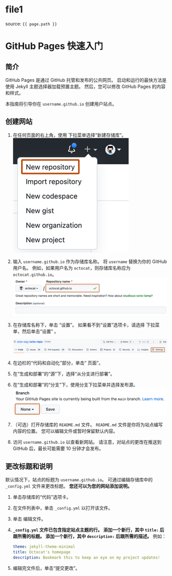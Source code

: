 # file1

source: `{{ page.path }}`

















# GitHub Pages 快速入门

## 简介 #

GitHub Pages 是通过 GitHub 托管和发布的公共网页。 启动和运行的最快方法是使用 Jekyll 主题选择器加载预置主题。 然后，您可以修改 GitHub Pages 的内容和样式。

本指南将引导你在 `username.github.io` 创建用户站点。

## 创建网站 

1. 在任何页面的右上角，使用 下拉菜单选择“新建存储库”。![包含创建新存储库选项的下拉菜单](repo-create.png)

2. 输入 `username.github.io` 作为存储库名称。 将 `username` 替换为你的 GitHub 用户名。 例如，如果用户名为 `octocat`，则存储库名称应为 `octocat.github.io`。![存储库中 GitHub Pages 设置的屏幕截图。 存储库名称字段包含文本“octocat.github.io”，并用深橙色框出。](create-repository-name-pages.png)

3. 在存储库名称下，单击 “设置”。 如果看不到“设置”选项卡，请选择 下拉菜单，然后单击“设置” 。

   ![存储库标头的屏幕截图，其中显示了选项卡。 “设置”选项卡以深橙色边框突出显示。](repo-actions-settings.png)

4. 在边栏的“代码和自动化”部分，单击“ 页面”。

5. 在“生成和部署”的“源”下，选择“从分支进行部署”。

6. 在“生成和部署”的“分支”下，使用分支下拉菜单并选择发布源。![GitHub 存储库中 Pages 设置的屏幕截图。 用于为发布源选择分支的菜单（标有“无”）用深橙色框出。](publishing-source-drop-down.png)

7. （可选）打开存储库的 `README.md` 文件。 `README.md` 文件是你将为站点编写内容的位置。 您可以编辑文件或暂时保留默认内容。

8. 访问 `username.github.io` 以查看新网站。 请注意，对站点的更改在推送到 GitHub 后，最长可能需要 10 分钟才会发布。

## 更改标题和说明 

默认情况下，站点的标题为 `username.github.io`。 可通过编辑存储库中的 `_config.yml` 文件来更改标题。 **您还可以为您的网站添加说明。**

1. 单击存储库的“代码”选项卡。

2. 在文件列表中，单击 `_config.yml` 以打开该文件。

3. 单击 编辑文件。

4. **`_config.yml` 文件已包含指定站点主题的行。 添加一个新行，其中 `title:` 后跟所需的标题。 添加一个新行，其中 `description:` 后跟所需的描述。** 例如：

   ```yaml
   theme: jekyll-theme-minimal
   title: Octocat's homepage
   description: Bookmark this to keep an eye on my project updates!
   ```

5. 编辑完文件后，单击“提交更改”。








